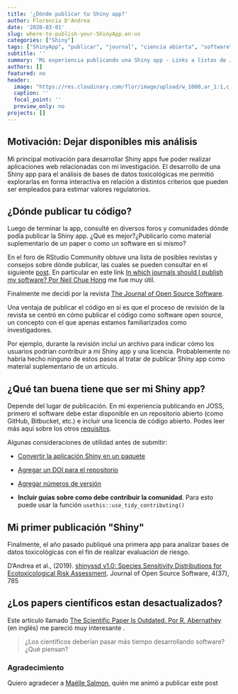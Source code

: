 ```yaml
---
title: '¿Dónde publicar tu Shiny app?'
author: Florencia D'Andrea
date: '2020-03-01'
slug: where-to-publish-your-ShinyApp.en-us
categories: ["Shiny"]
tags: ["ShinyApp", "publicar", "journal", "ciencia abierta", "software", "open source", "academia"]
subtitle: ''
summary: 'Mi experiencia publicando una Shiny app - Links a listas de Journals científicos dónde publicar una Shiny app'
authors: []
featured: no
header:
  image: "https://res.cloudinary.com/flor/image/upload/w_1000,ar_1:1,c_fill,g_auto,e_art:hokusai/v1582548588/2_k0l388.png"
  caption: ''
  focal_point: ''
  preview_only: no
projects: []
---
```


## Motivación: Dejar disponibles mis análisis
Mi principal motivación para desarrollar Shiny apps fue poder realizar aplicaciones web relacionadas con mi investigación. El desarrollo de una Shiny app para el análisis de bases de datos toxicológicas me permitió explorarlas en forma interactiva en relación a distintos criterios que pueden ser empleados para estimar valores regulatorios.

## ¿Dónde publicar tu código?
Luego de terminar la app, consulté en diversos foros y comunidades dónde podía publicar la Shiny app. ¿Qué es mejor?¿Publicarlo como material suplementario de un paper o como un software en si mismo? 

En el foro de RStudio Community obtuve una lista de posibles revistas y consejos sobre dónde publicar, las cuales se pueden consultar en el siguiente [post](https://community.rstudio.com/t/can-i-publish-a-shiny-app-in-a-scientific-journal-how-where/6306). En particular en este link [In which journals should I publish my software? Por Neil Chue Hong](https://www.software.ac.uk/which-journals-should-i-publish-my-software) me fue muy útil.

Finalmente me decidí por la revista [The Journal of Open Source Software](https://joss.theoj.org/).

Una ventaja de publicar el código en sí es que el proceso de revisión de la revista se centró en cómo publicar el código como software open source, un concepto con el que apenas estamos familiarizados como investigadores.

Por ejemplo, durante la revisión incluí un archivo para indicar cómo los usuarios podrían contribuir a mi Shiny app y una licencia. Probablemente no habría hecho ninguno de estos pasos al tratar de publicar Shiny app como material suplementario de un artículo. 

## ¿Qué tan buena tiene que ser mi Shiny app?

Depende del lugar de publicación. En mi experiencia publicando en JOSS, primero el software debe estar disponible en un repositorio abierto (como GitHub, Bitbucket, etc.) e incluir una licencia de código abierto. Podes leer más aquí sobre los otros [requisitos](https://joss.readthedocs.io/en/latest/submitting.html#submission-requirements).

Algunas consideraciones de utilidad antes de submitir:

* [Convertir la aplicación Shiny en un paquete](https://support.rstudio.com/hc/en-us/articles/200486488-Developing-Packages-with-RStudio)

* [Agregar un DOI para el repositorio](https://guides.github.com/activities/citable-code/)

* [Agregar números de versión](http://r-pkgs.had.co.nz/release.html)

* **Incluir guías sobre como debe contribuir la comunidad**. Para esto puede usar la función `usethis::use_tidy_contributing()`

## Mi primer publicación "Shiny" 

Finalmente, el año pasado publiqué una primera app para analizar bases de datos toxicológicas con el fin de realizar evaluación de riesgo.

D’Andrea et al., (2019). [shinyssd v1.0: Species Sensitivity Distributions for Ecotoxicological Risk Assessment](https://joss.theoj.org/papers/10.21105/joss.00785). Journal of Open Source Software,
4(37), 785

## ¿Los papers científicos estan desactualizados?

Este artículo llamado [The Scientific Paper Is Outdated. Por R. Abernathey](https://www.chronicle.com/article/The-Scientific-Paper-Is/248045) (en inglés) me pareció muy interesante .

> ¿Los científicos deberían pasar más tiempo desarrollando software? ¿Qué piensan?

### Agradecimiento
Quiero agradecer a [Maëlle Salmon](https://masalmon.eu/), quién me animó a publicar este post
